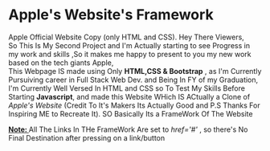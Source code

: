 # Apple's Website's Framework
Apple Official Website Copy (only HTML and CSS).
Hey There Viewers,<br>
  So This Is My Second Project and I'm Actually starting to see Progress in my work and skills ,So it makes me happy to present to you my new work based on the tech giants Apple,<br>
  This Webpage IS made using Only <strong>HTML,CSS & Bootstrap</strong> , as I'm Currently Pursuiving career in Full Stack Web Dev. and Being In FY of my Graduation,
  I'm Currently Well Versed In HTML and CSS so To Test My Skills Before Starting <strong>Javascript</strong>, and made this Website WHich IS ACtually a Clone of
  <em>Apple's Website</em> (Credit To It's Makers Its Actually Good and P.S Thanks For Inspiring ME to Recreate It). SO Basically Its a FrameWork Of The Website<br>
  
 <b><u> Note: </u></b> All The Links In THe FrameWork Are set to <em>href='#'</em> , so there's No Final Destination after pressing on a link/button
